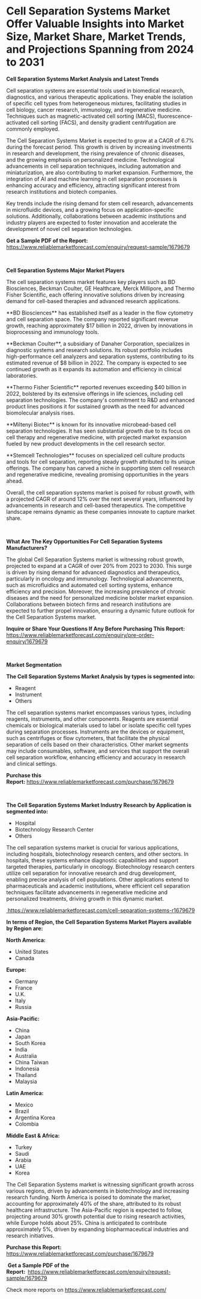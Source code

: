 <p><h1>Cell Separation Systems Market Offer Valuable Insights into Market Size, Market Share, Market Trends, and Projections Spanning from 2024 to 2031</h1></p><p><strong>Cell Separation Systems Market Analysis and Latest Trends</strong></p>
<p><p>Cell separation systems are essential tools used in biomedical research, diagnostics, and various therapeutic applications. They enable the isolation of specific cell types from heterogeneous mixtures, facilitating studies in cell biology, cancer research, immunology, and regenerative medicine. Techniques such as magnetic-activated cell sorting (MACS), fluorescence-activated cell sorting (FACS), and density gradient centrifugation are commonly employed.</p><p>The Cell Separation Systems Market is expected to grow at a CAGR of 6.7% during the forecast period. This growth is driven by increasing investments in research and development, the rising prevalence of chronic diseases, and the growing emphasis on personalized medicine. Technological advancements in cell separation techniques, including automation and miniaturization, are also contributing to market expansion. Furthermore, the integration of AI and machine learning in cell separation processes is enhancing accuracy and efficiency, attracting significant interest from research institutions and biotech companies.</p><p>Key trends include the rising demand for stem cell research, advancements in microfluidic devices, and a growing focus on application-specific solutions. Additionally, collaborations between academic institutions and industry players are expected to foster innovation and accelerate the development of novel cell separation technologies.</p></p>
<p><strong>Get a Sample PDF of the Report:&nbsp;</strong> <a href="https://www.reliablemarketforecast.com/enquiry/request-sample/1679679?utm_campaign=1674&utm_medium=2&utm_source=Github&utm_content=ia&utm_term=28122024&utm_id=cell-separation-systems">https://www.reliablemarketforecast.com/enquiry/request-sample/1679679</a></p>
<p>&nbsp;</p>
<p><strong>Cell Separation Systems Major Market Players</strong></p>
<p><p>The cell separation systems market features key players such as BD Biosciences, Beckman Coulter, GE Healthcare, Merck Millipore, and Thermo Fisher Scientific, each offering innovative solutions driven by increasing demand for cell-based therapies and advanced research applications.</p><p>**BD Biosciences** has established itself as a leader in the flow cytometry and cell separation space. The company reported significant revenue growth, reaching approximately $17 billion in 2022, driven by innovations in bioprocessing and immunology tools.</p><p>**Beckman Coulter**, a subsidiary of Danaher Corporation, specializes in diagnostic systems and research solutions. Its robust portfolio includes high-performance cell analyzers and separation systems, contributing to its estimated revenue of $8 billion in 2022. The company is expected to see continued growth as it expands its automation and efficiency in clinical laboratories.</p><p>**Thermo Fisher Scientific** reported revenues exceeding $40 billion in 2022, bolstered by its extensive offerings in life sciences, including cell separation technologies. The company's commitment to R&D and enhanced product lines positions it for sustained growth as the need for advanced biomolecular analysis rises.</p><p>**Miltenyi Biotec** is known for its innovative microbead-based cell separation technologies. It has seen substantial growth due to its focus on cell therapy and regenerative medicine, with projected market expansion fueled by new product developments in the cell research sector.</p><p>**Stemcell Technologies** focuses on specialized cell culture products and tools for cell separation, reporting steady growth attributed to its unique offerings. The company has carved a niche in supporting stem cell research and regenerative medicine, revealing promising opportunities in the years ahead.</p><p>Overall, the cell separation systems market is poised for robust growth, with a projected CAGR of around 12% over the next several years, influenced by advancements in research and cell-based therapeutics. The competitive landscape remains dynamic as these companies innovate to capture market share.</p></p>
<p>&nbsp;</p>
<p><strong>What Are The Key Opportunities For Cell Separation Systems Manufacturers?</strong></p>
<p><p>The global Cell Separation Systems market is witnessing robust growth, projected to expand at a CAGR of over 20% from 2023 to 2030. This surge is driven by rising demand for advanced diagnostics and therapeutics, particularly in oncology and immunology. Technological advancements, such as microfluidics and automated cell sorting systems, enhance efficiency and precision. Moreover, the increasing prevalence of chronic diseases and the need for personalized medicine bolster market expansion. Collaborations between biotech firms and research institutions are expected to further propel innovation, ensuring a dynamic future outlook for the Cell Separation Systems market.</p></p>
<p><strong>Inquire or Share Your Questions If Any Before Purchasing This Report:</strong> <a href="https://www.reliablemarketforecast.com/enquiry/pre-order-enquiry/1679679?utm_campaign=1674&utm_medium=2&utm_source=Github&utm_content=ia&utm_term=28122024&utm_id=cell-separation-systems">https://www.reliablemarketforecast.com/enquiry/pre-order-enquiry/1679679</a></p>
<p>&nbsp;</p>
<p><strong>Market Segmentation</strong></p>
<p><strong>The Cell Separation Systems Market Analysis by types is segmented into:</strong></p>
<p><ul><li>Reagent</li><li>Instrument</li><li>Others</li></ul></p>
<p><p>The cell separation systems market encompasses various types, including reagents, instruments, and other components. Reagents are essential chemicals or biological materials used to label or isolate specific cell types during separation processes. Instruments are the devices or equipment, such as centrifuges or flow cytometers, that facilitate the physical separation of cells based on their characteristics. Other market segments may include consumables, software, and services that support the overall cell separation workflow, enhancing efficiency and accuracy in research and clinical settings.</p></p>
<p><strong>Purchase this Report:&nbsp;</strong><a href="https://www.reliablemarketforecast.com/purchase/1679679?utm_campaign=1674&utm_medium=2&utm_source=Github&utm_content=ia&utm_term=28122024&utm_id=cell-separation-systems">https://www.reliablemarketforecast.com/purchase/1679679</a></p>
<p>&nbsp;</p>
<p><strong>The Cell Separation Systems Market Industry Research by Application is segmented into:</strong></p>
<p><ul><li>Hospital</li><li>Biotechnology Research Center</li><li>Others</li></ul></p>
<p><p>The cell separation systems market is crucial for various applications, including hospitals, biotechnology research centers, and other sectors. In hospitals, these systems enhance diagnostic capabilities and support targeted therapies, particularly in oncology. Biotechnology research centers utilize cell separation for innovative research and drug development, enabling precise analysis of cell populations. Other applications extend to pharmaceuticals and academic institutions, where efficient cell separation techniques facilitate advancements in regenerative medicine and personalized treatments, driving growth in this dynamic market.</p></p>
<p><a href="https://www.reliablemarketforecast.com/cell-separation-systems-r1679679?utm_campaign=1674&utm_medium=2&utm_source=Github&utm_content=ia&utm_term=28122024&utm_id=cell-separation-systems">&nbsp;https://www.reliablemarketforecast.com/cell-separation-systems-r1679679</a></p>
<p><strong>In terms of Region, the Cell Separation Systems Market Players available by Region are:</strong></p>
<p>
    <p> <strong> North America: </strong>
        <ul>
            <li>United States</li>
            <li>Canada</li>
        </ul>
        </p> 
    <p> <strong> Europe: </strong>
        <ul>
            <li>Germany</li>
            <li>France</li>
            <li>U.K.</li>
            <li>Italy</li>
            <li>Russia</li>
        </ul>
        </p> 
    <p> <strong> Asia-Pacific: </strong>
        <ul>
            <li>China</li>
            <li>Japan</li>
            <li>South Korea</li>
            <li>India</li>
            <li>Australia</li>
            <li>China Taiwan</li>
            <li>Indonesia</li>
            <li>Thailand</li>
            <li>Malaysia</li>
        </ul>
        </p> 
    <p> <strong> Latin America: </strong>
        <ul>
            <li>Mexico</li>
            <li>Brazil</li>
            <li>Argentina Korea</li>
            <li>Colombia</li>
        </ul>
        </p> 
    <p> <strong> Middle East & Africa: </strong>
        <ul>
            <li>Turkey</li>
            <li>Saudi</li>
            <li>Arabia</li>
            <li>UAE</li>
            <li>Korea</li>
        </ul>
    </p>
    </p>
<p><p>The Cell Separation Systems market is witnessing significant growth across various regions, driven by advancements in biotechnology and increasing research funding. North America is poised to dominate the market, accounting for approximately 40% of the share, attributed to its robust healthcare infrastructure. The Asia-Pacific region is expected to follow, projecting around 30% growth potential due to rising research activities, while Europe holds about 25%. China is anticipated to contribute approximately 5%, driven by expanding biopharmaceutical industries and research initiatives.</p></p>
<p><strong>Purchase this Report: </strong><a href="https://www.reliablemarketforecast.com/purchase/1679679?utm_campaign=1674&utm_medium=2&utm_source=Github&utm_content=ia&utm_term=28122024&utm_id=cell-separation-systems">https://www.reliablemarketforecast.com/purchase/1679679</a></p>
<p>&nbsp;<strong>Get a Sample PDF of the Report:&nbsp;&nbsp;</strong><a href="https://www.reliablemarketforecast.com/enquiry/request-sample/1679679?utm_campaign=1674&utm_medium=2&utm_source=Github&utm_content=ia&utm_term=28122024&utm_id=cell-separation-systems">https://www.reliablemarketforecast.com/enquiry/request-sample/1679679</a></p>
<p><strong></strong></p>
<p>Check more reports on <a href="https://www.reliablemarketforecast.com/?utm_campaign=1674&utm_medium=2&utm_source=Github&utm_content=ia&utm_term=28122024&utm_id=cell-separation-systems">https://www.reliablemarketforecast.com/</a></p>